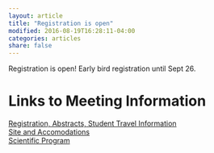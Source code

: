 ```yaml
---
layout: article
title: "Registration is open"
modified: 2016-08-19T16:28:11-04:00
categories: articles
share: false
---
```


Registration is open!  Early bird registration until Sept 26.

# Links to Meeting Information

[Registration, Abstracts, Student Travel Information](http://asm-ncb.org/registration/)  
[Site and Accomodations](http://asm-ncb.org/accomodations/)  
[Scientific Program](http://asm-ncb.org/program/)


